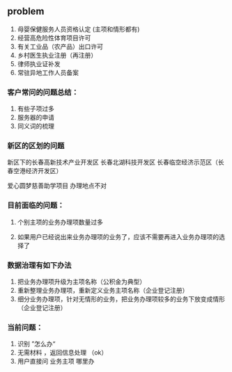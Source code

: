 ## problem

1. 母婴保健服务人员资格认定 (主项和情形都有)
2. 经营高危险性体育项目许可
3. 有关工业品（农产品）出口许可
4. 乡村医生执业注册（再注册）
5. 律师执业证补发
6. 常驻异地工作人员备案

### 客户常问的问题总结：

1. 有些子项过多
2. 服务器的申请
3. 同义词的梳理

### 新区的区划的问题

新区下的长春高新技术产业开发区
长春北湖科技开发区
长春临空经济示范区（长春空港经济开发区） 


爱心圆梦慈善助学项目 办理地点不对

### 目前面临的问题：

1. 个别主项的业务办理项数量过多

2. 如果用户已经说出来业务办理项的业务了，应该不需要再进入业务办理项的选择了

### 数据治理有如下办法

1. 把业务办理项升级为主项名称（公积金为典型）
2. 重新整理业务办理项，重新定义业务主项名称（企业登记注册）
3. 细分业务办理项，针对无情形的业务，把业务办理项较多的业务下放变成情形（企业登记注册）

### 当前问题：

1. 识别 ”怎么办“
2. 无需材料 ，返回信息处理 （ok）
3. 用户直接问 业务主项 哪里办

